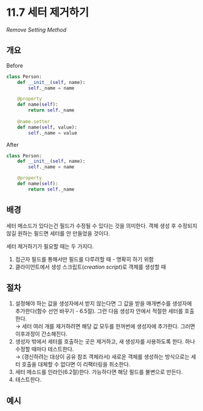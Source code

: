 # 11.7 세터 제거하기

_Remove Setting Method_

## 개요

Before

```python
class Person:
    def __init__(self, name):
        self._name = name

    @property
    def name(self):
        return self._name
    
    @name.setter
    def name(self, value):
        self._name = value
```

After

```python
class Person:
    def __init__(self, name):
        self._name = name

    @property
    def name(self):
        return self._name
```

## 배경

세터 메소드가 있다는건 필드가 수정될 수 있다는 것을 의미한다.
객체 생성 후 수정되지 않길 원하는 필드면 세터를 안 만들었을 것이다.

세터 제거하기가 필요할 때는 두 가지다.
1. 접근자 필드를 통해서만 필드를 다루려할 때 - 명확히 하기 위함
2. 클라이언트에서 생성 스크립트(_creation script_)로 객체를 생성할 때

## 절차

1. 설정해야 하는 값을 생성자에서 받지 않는다면 그 값을 받을 매개변수를 생성자에 추가한다(함수 선언 바꾸기 - 6.5절). 그런 다음 생성자 안에서 적절한 세터를 호출한다. <br />
→ 세터 여러 개를 제거하려면 해당 값 모두를 한꺼번에 생성자에 추가한다. 그러면 이후과정이 간소해진다.
2. 생성자 밖에서 세터를 호출하는 곳은 제거하고, 새 생성자를 사용하도록 한다. 하나 수정할 때마다 테스트한다. <br />
→ (갱신하려는 대상이 공유 참조 객체라서) 새로운 객체를 생성하는 방식으로는 세터 호출을 대체할 수 없다면 이 리팩터링을 취소한다.
3. 세터 메소드를 인라인(6.2절)한다. 가능하다면 해당 필드를 불변으로 만든다.
4. 테스트한다.

## 예시

